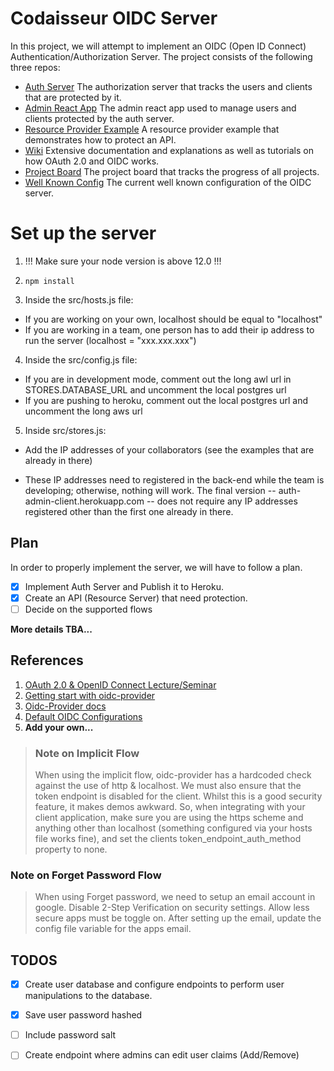 # Codaisseur OIDC Server

In this project, we will attempt to implement an OIDC (Open ID Connect) Authentication/Authorization Server. The project consists of the following three repos:
- [Auth Server](https://github.com/Official-Codaisseur-Graduate/node-auth-server)
    The authorization server that tracks the users and clients that are protected by it.
- [Admin React App](https://github.com/Official-Codaisseur-Graduate/react-auth-server-admin) 
    The admin react app used to manage users and clients protected by the auth server.
- [Resource Provider Example](https://github.com/Official-Codaisseur-Graduate/node-resource-server-example) 
    A resource provider example that demonstrates how to protect an API.
- [Wiki](https://github.com/Official-Codaisseur-Graduate/node-auth-server/wiki) 
    Extensive documentation and explanations as well as tutorials on how OAuth 2.0 and OIDC works. 
- [Project Board](https://github.com/orgs/Official-Codaisseur-Graduate/projects/1) 
    The project board that tracks the progress of all projects.
- [Well Known Config](https://codaisseur-auth-provider.herokuapp.com/.well-known/openid-configuration) 
    The current well known configuration of the OIDC server.

# Set up the server
1.  !!! Make sure your node version is above 12.0 !!!
2. `npm install`

3. Inside the src/hosts.js file:
- If you are working on your own, localhost should be equal to "localhost"
- If you are working in a team, one person has to add their ip address to run the server (localhost = "xxx.xxx.xxx")

4. Inside the src/config.js file:
- If you are in development mode, comment out the long awl url in STORES.DATABASE_URL and uncomment the local postgres url
- If you are pushing to heroku, comment out the local postgres url and uncomment the long aws url

5. Inside src/stores.js:
- Add the IP addresses of your collaborators (see the examples that are already in there)
* These IP addresses need to registered in the back-end while the team is developing; otherwise, nothing will work. The final version -- auth-admin-client.herokuapp.com -- does not require any IP addresses registered other than the first one already in there.

## Plan
In order to properly implement the server, we will have to follow a plan.

- [x] Implement Auth Server and Publish it to Heroku.
- [x] Create an API (Resource Server) that need protection.
- [ ] Decide on the supported flows 

**More details TBA...**


## References
1. [OAuth 2.0 & OpenID Connect Lecture/Seminar](https://www.youtube.com/watch?v=996OiexHze0)
2. [Getting start with oidc-provider](https://www.scottbrady91.com/OpenID-Connect/Getting-Started-with-oidc-provider)
3. [Oidc-Provider docs](https://github.com/panva/node-oidc-provider/tree/master/docs) 
4. [Default OIDC Configurations](https://github.com/panva/node-oidc-provider/blob/master/docs/README.md) 
5. **Add your own...**

> ### Note on Implicit Flow
> When using the implicit flow, oidc-provider has a hardcoded check against the use of http & localhost. We must also ensure that the token endpoint is disabled for the client. Whilst this is a good security feature, it makes demos awkward. So, when integrating with your client application, make sure you are using the https scheme and anything other than localhost (something configured via your hosts file works fine), and set the clients token_endpoint_auth_method property to none.

### Note on Forget Password Flow
> When using Forget password, we need to setup an email account in google.
> Disable 2-Step Verification on security settings.
> Allow less secure apps must be toggle on.
> After setting up the email, update the config file variable for the apps email.

## TODOS
- [x] Create user database and configure endpoints to perform user manipulations to the database.
- [x] Save user password hashed
- [ ] Include password salt
- [ ] Create endpoint where admins can edit user claims (Add/Remove)

